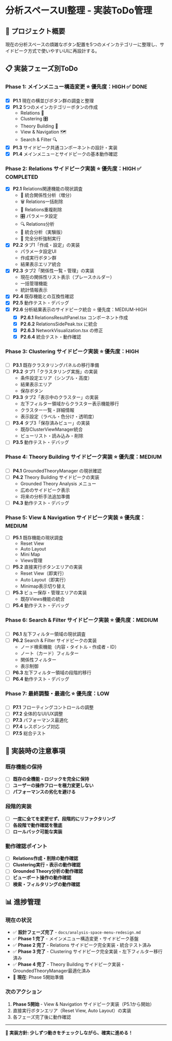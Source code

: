 # 分析スペースUI整理 - 実装ToDo管理

## 🎯 プロジェクト概要
現在の分析スペースの煩雑なボタン配置を5つのメインカテゴリーに整理し、サイドピーク方式で使いやすいUIに再設計する。

## 📋 実装フェーズ別ToDo

### Phase 1: メインメニュー構造変更 ⭐ 優先度：HIGH ✅ **DONE**
- [x] **P1.1** 現在の横並びボタン群の調査と整理
- [x] **P1.2** 5つのメインカテゴリーボタンの作成
  - Relations 🔗
  - Clustering 🎛️
  - Theory Building 🧠
  - View & Navigation 🗺️
  - Search & Filter 🔍
- [x] **P1.3** サイドピーク共通コンポーネントの設計・実装
- [x] **P1.4** メインメニューとサイドピークの基本動作確認

### Phase 2: Relations サイドピーク実装 ⭐ 優先度：HIGH ✅ **COMPLETED**
- [x] **P2.1** Relations関連機能の現状調査
  - 🔗 統合関係性分析（増分）
  - 🗑️ Relations一括削除
  - 🧹 Relations重複削除
  - 🎛️ パラメータ設定
  - 🔍 Relations分析
  - 🧠 統合分析（実験版）
  - 🚀 完全分析強制実行
- [x] **P2.2** タブ1「作成・設定」の実装
  - パラメータ設定UI
  - 作成実行ボタン群
  - 結果表示エリア統合
- [x] **P2.3** タブ2「関係性一覧・管理」の実装
  - 現在の関係性リスト表示（プレースホルダー）
  - 一括管理機能
  - 統計情報表示
- [x] **P2.4** 既存機能との互換性確認
- [x] **P2.5** 動作テスト・デバッグ
- [x] **P2.6** 分析結果表示のサイドピーク統合 ⭐ 優先度：MEDIUM-HIGH
  - [x] **P2.6.1** RelationsResultPanel.tsx コンポーネント作成
  - [x] **P2.6.2** RelationsSidePeak.tsx に統合
  - [x] **P2.6.3** NetworkVisualization.tsx の修正
  - [x] **P2.6.4** 統合テスト・動作確認

### Phase 3: Clustering サイドピーク実装 ⭐ 優先度：HIGH
- [ ] **P3.1** 既存クラスタリングパネルの移行準備
- [ ] **P3.2** タブ1「クラスタリング実施」の実装
  - 条件設定エリア（シンプル・高度）
  - 結果表示エリア
  - 保存ボタン
- [ ] **P3.3** タブ2「表示中のクラスター」の実装
  - 左下フィルター領域からクラスター表示機能移行
  - クラスター一覧・詳細情報
  - 表示設定（ラベル・色分け・透明度）
- [ ] **P3.4** タブ3「保存済みビュー」の実装
  - 既存ClusterViewManager統合
  - ビューリスト・読み込み・削除
- [ ] **P3.5** 動作テスト・デバッグ

### Phase 4: Theory Building サイドピーク実装 ⭐ 優先度：MEDIUM
- [ ] **P4.1** GroundedTheoryManager の現状確認
- [ ] **P4.2** Theory Building サイドピークの実装
  - Grounded Theory Analysis メニュー
  - 広めのサイドピーク表示
  - 将来の分析手法追加準備
- [ ] **P4.3** 動作テスト・デバッグ

### Phase 5: View & Navigation サイドピーク実装 ⭐ 優先度：MEDIUM
- [ ] **P5.1** 既存機能の現状調査
  - Reset View
  - Auto Layout
  - Mini Map
  - Views管理
- [ ] **P5.2** 直接実行ボタンエリアの実装
  - Reset View（即実行）
  - Auto Layout（即実行）
  - Minimap表示切り替え
- [ ] **P5.3** ビュー保存・管理エリアの実装
  - 既存Views機能の統合
- [ ] **P5.4** 動作テスト・デバッグ

### Phase 6: Search & Filter サイドピーク実装 ⭐ 優先度：MEDIUM
- [ ] **P6.1** 左下フィルター領域の現状調査
- [ ] **P6.2** Search & Filter サイドピークの実装
  - ノード検索機能（内容・タイトル・作成者・ID）
  - ノート（カード）フィルター
  - 関係性フィルター
  - 表示制御
- [ ] **P6.3** 左下フィルター領域の段階的移行
- [ ] **P6.4** 動作テスト・デバッグ

### Phase 7: 最終調整・最適化 ⭐ 優先度：LOW
- [ ] **P7.1** フローティングコントロールの調整
- [ ] **P7.2** 全体的なUI/UX調整
- [ ] **P7.3** パフォーマンス最適化
- [ ] **P7.4** レスポンシブ対応
- [ ] **P7.5** 総合テスト

## 🚨 実装時の注意事項

### 既存機能の保持
- [ ] **既存の全機能・ロジックを完全に保持**
- [ ] **ユーザーの操作フローを極力変更しない**
- [ ] **パフォーマンスの劣化を避ける**

### 段階的実装
- [ ] **一度に全てを変更せず、段階的にリファクタリング**
- [ ] **各段階で動作確認を徹底**
- [ ] **ロールバック可能な実装**

### 動作確認ポイント
- [ ] **Relations作成・削除の動作確認**
- [ ] **Clustering実行・表示の動作確認**
- [ ] **Grounded Theory分析の動作確認**
- [ ] **ビューポート操作の動作確認**
- [ ] **検索・フィルタリングの動作確認**

## 📊 進捗管理

### 現在の状況
- ✅ **設計フェーズ完了** - `docs/analysis-space-menu-redesign.md`
- ✅ **Phase 1 完了** - メインメニュー構造変更・サイドピーク基盤
- ✅ **Phase 2 完了** - Relations サイドピーク完全実装・統合テスト済み
- ✅ **Phase 3 完了** - Clustering サイドピーク完全実装・左下フィルター移行済み
- ✅ **Phase 4 完了** - Theory Building サイドピーク実装・GroundedTheoryManager最適化済み
- 🚧 **現在**: Phase 5開始準備

### 次のアクション
1. **Phase 5開始** - View & Navigation サイドピーク実装（P5.1から開始）
2. 直接実行ボタンエリア（Reset View, Auto Layout）の実装
3. 各フェーズ完了後に動作確認

---

**🎯 実装方針: 少しずつ動きをチェックしながら、確実に進める！**
